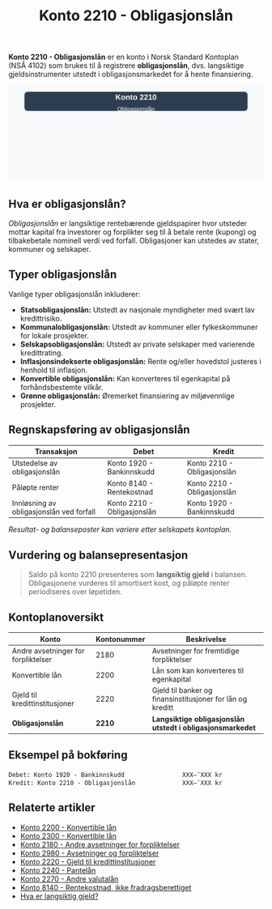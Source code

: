﻿---
title: "Konto 2210 - Obligasjonslån"
meta_title: "2210-obligasjonslan"
meta_description: '**Konto 2210 - Obligasjonslån** er en konto i Norsk Standard Kontoplan (NSÂ 4102) som brukes til å registrere **obligasjonslån**, dvs. langsiktige gjeldsinst...'
slug: 2210-obligasjonslan
type: blog
layout: pages/single
---

**Konto 2210 - Obligasjonslån** er en konto i Norsk Standard Kontoplan (NSÂ 4102) som brukes til å registrere **obligasjonslån**, dvs. langsiktige gjeldsinstrumenter utstedt i obligasjonsmarkedet for å hente finansiering.

![Illustrasjon av konto 2210 Obligasjonslån](2210-obligasjonslan-image.svg)

## Hva er obligasjonslån?

*Obligasjonslån* er langsiktige rentebærende gjeldspapirer hvor utsteder mottar kapital fra investorer og forplikter seg til å betale rente (kupong) og tilbakebetale nominell verdi ved forfall. Obligasjoner kan utstedes av stater, kommuner og selskaper.

## Typer obligasjonslån

Vanlige typer obligasjonslån inkluderer:

* **Statsobligasjonslån:** Utstedt av nasjonale myndigheter med svært lav kredittrisiko.
* **Kommunalobligasjonslån:** Utstedt av kommuner eller fylkeskommuner for lokale prosjekter.
* **Selskapsobligasjonslån:** Utstedt av private selskaper med varierende kredittrating.
* **Inflasjonsindekserte obligasjonslån:** Rente og/eller hovedstol justeres i henhold til inflasjon.
* **Konvertible obligasjonslån:** Kan konverteres til egenkapital på forhåndsbestemte vilkår.
* **Grønne obligasjonslån:** Øremerket finansiering av miljøvennlige prosjekter.

## Regnskapsføring av obligasjonslån

| Transaksjon                        | Debet                     | Kredit                      |
|------------------------------------|---------------------------|-----------------------------|
| Utstedelse av obligasjonslån       | Konto 1920 - Bankinnskudd | Konto 2210 - Obligasjonslån |
| Påløpte renter                     | Konto 8140 - Rentekostnad | Konto 2210 - Obligasjonslån |
| Innløsning av obligasjonslån ved forfall | Konto 2210 - Obligasjonslån | Konto 1920 - Bankinnskudd |

_*Resultat- og balanseposter kan variere etter selskapets kontoplan.*_

## Vurdering og balansepresentasjon

> Saldo på konto 2210 presenteres som **langsiktig gjeld** i balansen. Obligasjonene vurderes til amortisert kost, og påløpte renter periodiseres over løpetiden.

## Kontoplanoversikt

| Konto                                 | Kontonummer | Beskrivelse                                                  |
|---------------------------------------|-------------|--------------------------------------------------------------|
| Andre avsetninger for forpliktelser   | 2180        | Avsetninger for fremtidige forpliktelser                     |
| Konvertible lån                       | 2200        | Lån som kan konverteres til egenkapital                      |
| Gjeld til kredittinstitusjoner        | 2220        | Gjeld til banker og finansinstitusjoner for lån og kreditt   |
| **Obligasjonslån**                    | **2210**    | **Langsiktige obligasjonslån utstedt i obligasjonsmarkedet** |

## Eksempel på bokføring

```plaintext
Debet: Konto 1920 - Bankinnskudd                XXX–¯XXX kr
Kredit: Konto 2210 - Obligasjonslån             XXX–¯XXX kr
```

## Relaterte artikler

* [Konto 2200 - Konvertible lån](/blogs/kontoplan/2200-konvertible-lan "Konto 2200 - Konvertible lån i Norsk Standard Kontoplan")
* [Konto 2300 - Konvertible lån](/blogs/kontoplan/2300-konvertible-lan "Konto 2300 - Konvertible lån i Norsk Standard Kontoplan")
* [Konto 2180 - Andre avsetninger for forpliktelser](/blogs/kontoplan/2180-andre-avsetninger-for-forpliktelser "Konto 2180 - Andre avsetninger for forpliktelser i Norsk Standard Kontoplan")
* [Konto 2980 - Avsetninger og forpliktelser](/blogs/kontoplan/2980-avsetninger-og-forpliktelser "Konto 2980 - Avsetninger og forpliktelser i Norsk Standard Kontoplan")
* [Konto 2220 - Gjeld til kredittinstitusjoner](/blogs/kontoplan/2220-gjeld-til-kredittinstitusjoner "Konto 2220 - Gjeld til kredittinstitusjoner i Norsk Standard Kontoplan")
* [Konto 2240 - Pantelån](/blogs/kontoplan/2240-pantelan "Konto 2240 - Pantelån i Norsk Standard Kontoplan")
* [Konto 2270 - Andre valutalån](/blogs/kontoplan/2270-andre-valutalan "Konto 2270 - Andre valutalån i Norsk Standard Kontoplan")
* [Konto 8140 - Rentekostnad, ikke fradragsberettiget](/blogs/kontoplan/8140-rentekostnad-ikke-fradragsberettiget "Konto 8140 - Rentekostnad, ikke fradragsberettiget i Norsk Standard Kontoplan")
* [Hva er langsiktig gjeld?](/blogs/regnskap/langsiktig-gjeld "Hva er Langsiktig gjeld? Komplett guide til langsiktig gjeld i norsk regnskap")






